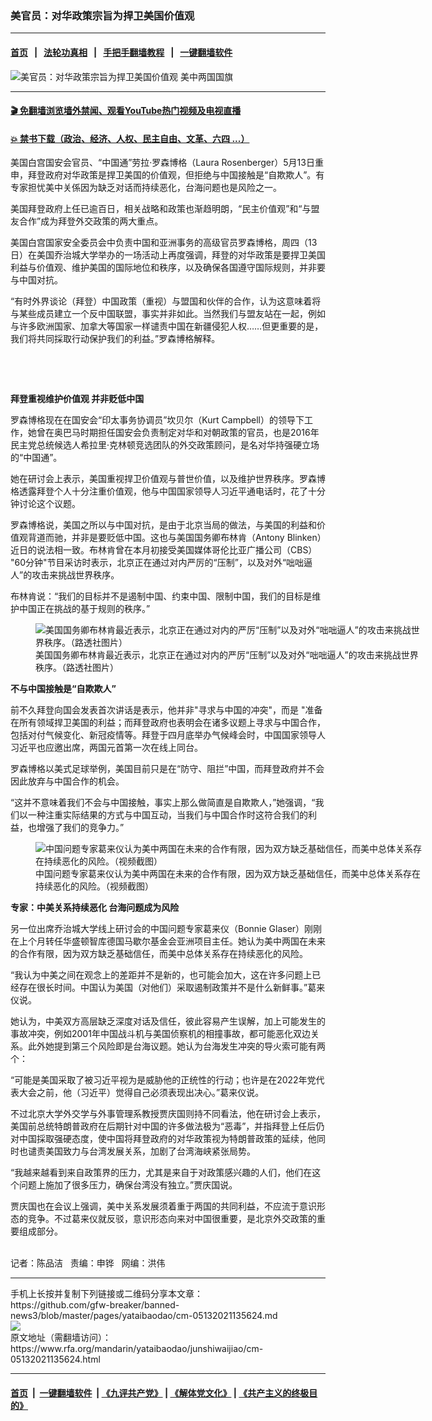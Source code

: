 ### 美官员：对华政策宗旨为捍卫美国价值观
------------------------

#### [首页](https://github.com/gfw-breaker/banned-news3/blob/master/README.md) &nbsp;&nbsp;|&nbsp;&nbsp; [法轮功真相](https://github.com/begood0513/basic/blob/master/README.md)  &nbsp;&nbsp;|&nbsp;&nbsp; [手把手翻墙教程](https://github.com/gfw-breaker/guides/wiki)  &nbsp;&nbsp;|&nbsp;&nbsp; [一键翻墙软件](https://github.com/gfw-breaker/nogfw/blob/master/README.md)  



<div id="headerimg">
 <img alt="美官员：对华政策宗旨为捍卫美国价值观" src="https://www.rfa.org/mandarin/yataibaodao/junshiwaijiao/cm-05132021135624.html/@@images/40f4ee43-c2f9-4f0a-989f-fbb7465b8ebc.jpeg" title="美官员：对华政策宗旨为捍卫美国价值观"/>
 <span class="lead_image_caption">
  美中两国国旗
 </span>
 <!-- zoomattribute -->
</div>

<hr/>


#### [ 🎬  免翻墙浏览墙外禁闻、观看YouTube热门视频及电视直播](https://github.com/gfw-breaker/HelloWorld)

#### [ 💥  禁书下载（政治、经济、人权、民主自由、文革、六四 ...）](https://github.com/gfw-breaker/books/blob/master/README.md)

<div id="storytext">
 <p>
 </p>
 <p>
  美国白宫国安会官员、“中国通”劳拉·罗森博格（Laura Rosenberger）5月13日重申，拜登政府对华政策是捍卫美国的价值观，但拒绝与中国接触是“自欺欺人”。有专家担忧美中关係因为缺乏对话而持续恶化，台海问题也是风险之一。
 </p>
 <p>
  美国拜登政府上任已逾百日，相关战略和政策也渐趋明朗，“民主价值观”和“与盟友合作”成为拜登外交政策的两大重点。
 </p>
 <p>
  美国白宫国家安全委员会中负责中国和亚洲事务的高级官员罗森博格，周四（13日）在美国乔治城大学举办的一场活动上再度强调，拜登的对华政策是要捍卫美国利益与价值观、维护美国的国际地位和秩序，以及确保各国遵守国际规则，并非要与中国对抗。
 </p>
 <p>
  “有时外界谈论（拜登）中国政策（重视）与盟国和伙伴的合作，认为这意味着将与某些成员建立一个反中国联盟，事实并非如此。当然我们与盟友站在一起，例如与许多欧洲国家、加拿大等国家一样谴责中国在新疆侵犯人权……但更重要的是，我们将共同採取行动保护我们的利益。”罗森博格解释。
 </p>
 <p>
  <br/>
 </p>
 <p>
  <br/>
 </p>
 <p>
  <strong>
   拜登重视维护价值观 并非贬低中国
  </strong>
 </p>
 <p>
  罗森博格现在在国安会“印太事务协调员”坎贝尔（Kurt Campbell）的领导下工作，她曾在奥巴马时期担任国安会负责制定对华和对朝政策的官员，也是2016年民主党总统候选人希拉里·克林顿竞选团队的外交政策顾问，是名对华持强硬立场的“中国通”。
 </p>
 <p>
  她在研讨会上表示，美国重视捍卫价值观与普世价值，以及维护世界秩序。罗森博格透露拜登个人十分注重价值观，他与中国国家领导人习近平通电话时，花了十分钟讨论这个议题。
 </p>
 <p>
  罗森博格说，美国之所以与中国对抗，是由于北京当局的做法，与美国的利益和价值观背道而驰，并非是要贬低中国。这也与美国国务卿布林肯（Antony Blinken）近日的说法相一致。布林肯曾在本月初接受美国媒体哥伦比亚广播公司（CBS） "60分钟"节目采访时表示，北京正在通过对内严厉的“压制”，以及对外“咄咄逼人”的攻击来挑战世界秩序。
 </p>
 <p>
  布林肯说：“我们的目标并不是遏制中国、约束中国、限制中国，我们的目标是维护中国正在挑战的基于规则的秩序。”
 </p>
 <p>
  <figure class="image-richtext image-inline captioned" style="width:620px;">
   <img alt="美国国务卿布林肯最近表示，北京正在通过对内的严厉“压制”以及对外“咄咄逼人”的攻击来挑战世界秩序。（路透社图片）" src="https://www.rfa.org/mandarin/yataibaodao/junshiwaijiao/cm-05132021135624.html/cm0513a.jpg/@@images/7dceb97f-b3ed-4759-89ad-d54842741d61.jpeg" title="cm0513a.jpg"/>
   <figcaption class="image-caption">
    美国国务卿布林肯最近表示，北京正在通过对内的严厉“压制”以及对外“咄咄逼人”的攻击来挑战世界秩序。（路透社图片）
   </figcaption>
   <small>
   </small>
  </figure>
 </p>
 <p>
  <strong>
   不与中国接触是“自欺欺人”
  </strong>
 </p>
 <p>
  前不久拜登向国会发表首次讲话是表示，他并非"寻求与中国的冲突"，而是 "准备在所有领域捍卫美国的利益；而拜登政府也表明会在诸多议题上寻求与中国合作，包括对付气候变化、新冠疫情等。拜登于四月底举办气候峰会时，中国国家领导人习近平也应邀出席，两国元首第一次在线上同台。
 </p>
 <p>
  罗森博格以美式足球举例，美国目前只是在“防守、阻拦”中国，而拜登政府并不会因此放弃与中国合作的机会。
 </p>
 <p>
  “这并不意味着我们不会与中国接触，事实上那么做简直是自欺欺人，”她强调，“我们以一种注重实际结果的方式与中国互动，当我们与中国合作时这符合我们的利益，也增强了我们的竞争力。”
 </p>
 <p>
  <figure class="image-richtext image-inline captioned" style="width:622px;">
   <img alt="中国问题专家葛来仪认为美中两国在未来的合作有限，因为双方缺乏基础信任，而美中总体关系存在持续恶化的风险。（视频截图）" src="https://www.rfa.org/mandarin/yataibaodao/junshiwaijiao/cm-05132021135624.html/rc0724y.jpg/@@images/61b16b2e-3499-45ba-8b04-27fab5ec8d8c.png" title="rc0724y.jpg"/>
   <figcaption class="image-caption">
    中国问题专家葛来仪认为美中两国在未来的合作有限，因为双方缺乏基础信任，而美中总体关系存在持续恶化的风险。（视频截图）
   </figcaption>
   <small>
   </small>
  </figure>
 </p>
 <p>
  <strong>
   专家：中美关系持续恶化 台海问题成为风险
  </strong>
 </p>
 <p>
  另一位出席乔治城大学线上研讨会的中国问题专家葛来仪（Bonnie Glaser）刚刚在上个月转任华盛顿智库德国马歇尔基金会亚洲项目主任。她认为美中两国在未来的合作有限，因为双方缺乏基础信任，而美中总体关系存在持续恶化的风险。
 </p>
 <p>
  “我认为中美之间在观念上的差距并不是新的，也可能会加大，这在许多问题上已经存在很长时间。中国认为美国（对他们）采取遏制政策并不是什么新鲜事。”葛来仪说。
 </p>
 <p>
  她认为，中美双方高层缺乏深度对话及信任，彼此容易产生误解，加上可能发生的事故冲突，例如2001年中国战斗机与美国侦察机的相撞事故，都可能恶化双边关系。此外她提到第三个风险即是台海议题。她认为台海发生冲突的导火索可能有两个：
 </p>
 <p>
  “可能是美国采取了被习近平视为是威胁他的正统性的行动；也许是在2022年党代表大会之前，他（习近平）觉得自己必须表现出决心。”葛来仪说。
 </p>
 <p>
  不过北京大学外交学与外事管理系教授贾庆国则持不同看法，他在研讨会上表示，美国前总统特朗普政府在后期针对中国的许多做法极为“恶毒”，并指拜登上任后仍对中国採取强硬态度，使中国将拜登政府的对华政策视为特朗普政策的延续，他同时也谴责美国致力与台湾发展关系，加剧了台湾海峡紧张局势。
 </p>
 <p>
  “我越来越看到来自政策界的压力，尤其是来自于对政策感兴趣的人们，他们在这个问题上施加了很多压力，确保台湾没有独立。”贾庆国说。
 </p>
 <p>
  贾庆国也在会议上强调，美中关系发展须着重于两国的共同利益，不应流于意识形态的竞争。不过葛来仪就反驳，意识形态向来对中国很重要，是北京外交政策的重要组成部分。
 </p>
 <p>
  <br/>
  记者：陈品洁   责编：申铧   网编：洪伟
 </p>
</div>

<hr/>
手机上长按并复制下列链接或二维码分享本文章：<br/>
https://github.com/gfw-breaker/banned-news3/blob/master/pages/yataibaodao/cm-05132021135624.md <br/>
<a href='https://github.com/gfw-breaker/banned-news3/blob/master/pages/yataibaodao/cm-05132021135624.md'><img src='https://github.com/gfw-breaker/banned-news3/blob/master/pages/yataibaodao/cm-05132021135624.md.png'/></a> <br/>
原文地址（需翻墙访问）：https://www.rfa.org/mandarin/yataibaodao/junshiwaijiao/cm-05132021135624.html


------------------------
#### [首页](https://github.com/gfw-breaker/banned-news3/blob/master/README.md) &nbsp;|&nbsp; [一键翻墙软件](https://github.com/gfw-breaker/nogfw/blob/master/README.md) &nbsp;| [《九评共产党》](https://github.com/gfw-breaker/9ping.md/blob/master/README.md#九评之一评共产党是什么) | [《解体党文化》](https://github.com/gfw-breaker/jtdwh.md/blob/master/README.md) | [《共产主义的终极目的》](https://github.com/gfw-breaker/gczydzjmd.md/blob/master/README.md)


<img src='http://gfw-breaker.win/banned-news3/pages/yataibaodao/cm-05132021135624.md' width='0px' height='0px'/>